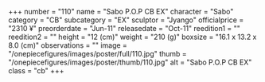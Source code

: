 +++
number = "110"
name = "Sabo P.O.P CB EX"
character = "Sabo"
category = "CB"
subcategory = "EX"
sculptor = "Jyango"
officialprice = "2310 ¥"
preorderdate = "Jun-11"
releasedate = "Oct-11"
reedition1 = ""
reedition2 = ""
height = "12 (cm)"
weight = "210 (g)"
boxsize = "16.1 x 13.2 x 8.0 (cm)"
observations = ""
image = "/onepiecefigures/images/poster/full/110.jpg"
thumb = "/onepiecefigures/images/poster/thumb/110.jpg"
alt = "Sabo P.O.P CB EX"
class = "cb"
+++
